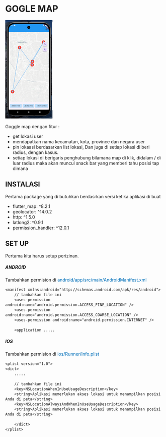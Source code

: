 # GOGLE MAP

<img src="assets/demo/demo.png" alt="Logo" width="150">

Goggle map dengan fitur :

- get lokasi user
- mendapatkan nama kecamatan, kota, province dan negara user
- pin lokaasi berdasarkan list lokasi, Dan juga di setiap lokasi di beri radius, dengan kasus.
- setiap lokasi di berigaris penghubung bilamana map di klik, didalam / di luar radius maka akan muncul snack bar yang memberi tahu posisi tap dimana

## INSTALASI

Pertama package yang di butuhkan berdasrkan versi ketika aplikasi di buat

- flutter_map: ^8.2.1
- geolocator: ^14.0.2
- http: ^1.5.0
- latlong2: ^0.9.1
- permission_handler: ^12.0.1

## SET UP

Pertama kita harus setup perizinan.

##### ANDROID

Tambahkan permision di <span style="color:#016FB9">android/app/src/main/AndroidManifest.xml</span>

```
<manifest xmlns:android="http://schemas.android.com/apk/res/android">
    // tambahkan file ini
    <uses-permission android:name="android.permission.ACCESS_FINE_LOCATION" />
    <uses-permission android:name="android.permission.ACCESS_COARSE_LOCATION" />
    <uses-permission android:name="android.permission.INTERNET" />

    <application .....
```

##### IOS

Tambahkan permision di <span style="color:#016FB9">ios/Runner/Info.plist</span>

```
<plist version="1.0">
<dict>
    .....

    // tambahkan file ini
    <key>NSLocationWhenInUseUsageDescription</key>
	<string>Aplikasi memerlukan akses lokasi untuk menampilkan posisi Anda di peta</string>
	<key>NSLocationAlwaysAndWhenInUseUsageDescription</key>
	<string>Aplikasi memerlukan akses lokasi untuk menampilkan posisi Anda di peta</string>

    </dict>
</plist>
```
